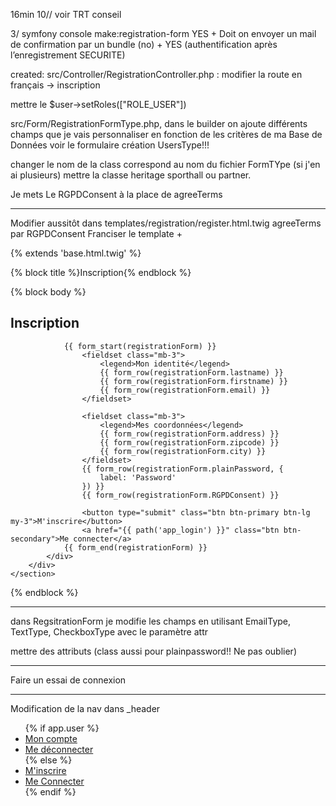 16min 10// voir TRT conseil

3/ symfony console make:registration-form YES + Doit on envoyer un mail de confirmation par un bundle (no) + YES (authentification après l’enregistrement SECURITE)

created: src/Controller/RegistrationController.php : modifier la route en français -> inscription

mettre le $user->setRoles(["ROLE_USER"])

src/Form/RegistrationFormType.php, dans le builder on ajoute différents champs que je vais personnaliser en fonction de les critères de ma Base de Données voir le formulaire création UsersType!!!

changer le nom de la class correspond au nom du fichier FormTYpe (si j'en ai plusieurs)
mettre la classe heritage sporthall ou partner.

Je mets Le RGPDConsent à la place de agreeTerms

---

Modifier aussitôt dans templates/registration/register.html.twig agreeTerms par RGPDConsent
Franciser le template +

{% extends 'base.html.twig' %}

{% block title %}Inscription{% endblock %}

{% block body %}
<section class="container">
<div class="row">
<div class="col">
<h1>Inscription</h1>

                {{ form_start(registrationForm) }}
                    <fieldset class="mb-3">
                        <legend>Mon identité</legend>
                        {{ form_row(registrationForm.lastname) }}
                        {{ form_row(registrationForm.firstname) }}
                        {{ form_row(registrationForm.email) }}
                    </fieldset>

                    <fieldset class="mb-3">
                        <legend>Mes coordonnées</legend>
                        {{ form_row(registrationForm.address) }}
                        {{ form_row(registrationForm.zipcode) }}
                        {{ form_row(registrationForm.city) }}
                    </fieldset>
                    {{ form_row(registrationForm.plainPassword, {
                        label: 'Password'
                    }) }}
                    {{ form_row(registrationForm.RGPDConsent) }}

                    <button type="submit" class="btn btn-primary btn-lg my-3">M'inscrire</button>
                    <a href="{{ path('app_login') }}" class="btn btn-secondary">Me connecter</a>
                {{ form_end(registrationForm) }}
            </div>
        </div>
    </section>

{% endblock %}

---

dans RegsitrationForm je modifie les champs en utilisant EmailType, TextType, CheckboxType avec le paramètre attr

mettre des attributs (class aussi pour plainpassword!! Ne pas oublier)

---

Faire un essai de connexion

---

Modification de la nav dans \_header

<ul class="navbar-nav ms-auto mb-2 mb-lg-0">
				{% if app.user %}
                    <li class="nav-item">
                        <a class="nav-link" href="#">Mon compte</a>
                    </li>
                    <li class="nav-item">
                        <a class="nav-link" href="{{ path('app_logout') }}">Me déconnecter</a>
                    </li>
                {% else %}
                    <li class="nav-item">
                        <a class="nav-link" href="{{ path('app_register') }}">M'inscrire</a>
                    </li>
                    <li class="nav-item">
                        <a class="nav-link" href="{{ path('app_login') }}">Me Connecter</a>
                    </li>
				{% endif %}
			</ul>
